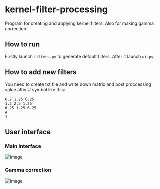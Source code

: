 # kernel-filter-processing
Program for creating and applying kernel filters. Also for making gamma correction.
## How to run
Firstly launch ```filters.py``` to generate default filters. After it launch ```ui.py```.
## How to add new filters
You need to create txt file and write down matrix and post proccessing value after # symbol like this:
```
6.2 1.25 6.25
1.2 2.5 1.25
6.25 1.25 6.25
#
1
```
## User interface
### Main interface
![image](https://user-images.githubusercontent.com/49571325/195344469-c4cc0944-b359-4ac4-ac40-cce29e60bdaa.png)
### Gamma correction
![image](https://user-images.githubusercontent.com/49571325/195344036-9a74f0a1-8b74-4546-a516-94c2e81cce75.png)
